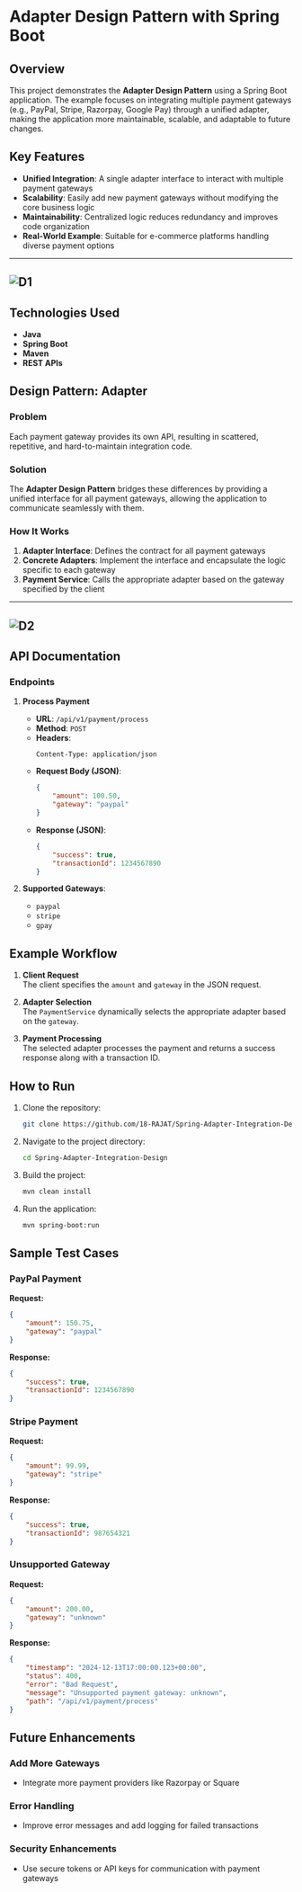 # Adapter Design Pattern with Spring Boot

## Overview
This project demonstrates the **Adapter Design Pattern** using a Spring Boot application. The example focuses on integrating multiple payment gateways (e.g., PayPal, Stripe, Razorpay, Google Pay) through a unified adapter, making the application more maintainable, scalable, and adaptable to future changes.

## Key Features
- **Unified Integration**: A single adapter interface to interact with multiple payment gateways
- **Scalability**: Easily add new payment gateways without modifying the core business logic
- **Maintainability**: Centralized logic reduces redundancy and improves code organization
- **Real-World Example**: Suitable for e-commerce platforms handling diverse payment options

---
![D1](https://github.com/user-attachments/assets/8b5195b5-0109-450d-a3fd-1633f8aa2a89)
---

## Technologies Used
- **Java**
- **Spring Boot**
- **Maven**
- **REST APIs**

## Design Pattern: Adapter

### Problem
Each payment gateway provides its own API, resulting in scattered, repetitive, and hard-to-maintain integration code.

### Solution
The **Adapter Design Pattern** bridges these differences by providing a unified interface for all payment gateways, allowing the application to communicate seamlessly with them.

### How It Works
1. **Adapter Interface**: Defines the contract for all payment gateways
2. **Concrete Adapters**: Implement the interface and encapsulate the logic specific to each gateway
3. **Payment Service**: Calls the appropriate adapter based on the gateway specified by the client

---
![D2](https://github.com/user-attachments/assets/d570dc9c-3977-4211-9a4e-d28e1d6cc6d2)
---
## API Documentation

### Endpoints

1. **Process Payment**
   - **URL**: `/api/v1/payment/process`
   - **Method**: `POST`
   - **Headers**:
     ```
     Content-Type: application/json
     ```
   - **Request Body (JSON)**:
     ```json
     {
         "amount": 100.50,
         "gateway": "paypal"
     }
     ```
   - **Response (JSON)**:
     ```json
     {
         "success": true,
         "transactionId": 1234567890
     }
     ```

2. **Supported Gateways**:
   - `paypal`
   - `stripe`
   - `gpay`

## Example Workflow

1. **Client Request**  
   The client specifies the `amount` and `gateway` in the JSON request.

2. **Adapter Selection**  
   The `PaymentService` dynamically selects the appropriate adapter based on the `gateway`.

3. **Payment Processing**  
   The selected adapter processes the payment and returns a success response along with a transaction ID.

## How to Run

1. Clone the repository:
   ```bash
   git clone https://github.com/18-RAJAT/Spring-Adapter-Integration-Design.git
   ```

2. Navigate to the project directory:
   ```bash
   cd Spring-Adapter-Integration-Design
   ```

3. Build the project:
   ```bash
   mvn clean install
   ```

4. Run the application:
   ```bash
   mvn spring-boot:run
   ```

## Sample Test Cases

### PayPal Payment
**Request:**
```json
{
    "amount": 150.75,
    "gateway": "paypal"
}
```

**Response:**
```json
{
    "success": true,
    "transactionId": 1234567890
}
```

### Stripe Payment
**Request:**
```json
{
    "amount": 99.99,
    "gateway": "stripe"
}
```

**Response:**
```json
{
    "success": true,
    "transactionId": 987654321
}
```

### Unsupported Gateway
**Request:**
```json
{
    "amount": 200.00,
    "gateway": "unknown"
}
```

**Response:**
```json
{
    "timestamp": "2024-12-13T17:00:00.123+00:00",
    "status": 400,
    "error": "Bad Request",
    "message": "Unsupported payment gateway: unknown",
    "path": "/api/v1/payment/process"
}
```

## Future Enhancements

### Add More Gateways
- Integrate more payment providers like Razorpay or Square

### Error Handling
- Improve error messages and add logging for failed transactions

### Security Enhancements
- Use secure tokens or API keys for communication with payment gateways
